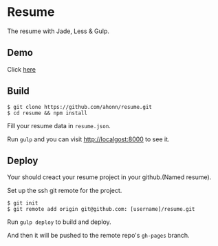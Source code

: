# Resume
The resume with Jade, Less & Gulp.

## Demo
Click [here](http://www.ahonn.me/resume)

## Build
```
$ git clone https://github.com/ahonn/resume.git
$ cd resume && npm install
```

Fill your resume data in `resume.json`.

Run `gulp` and you can visit [http://localgost:8000](http://localgost:8000) to see it.

## Deploy
Your should creact your resume project in your github.(Named resume).

Set up the ssh git remote for the project.
```
$ git init
$ git remote add origin git@github.com: [username]/resume.git
```

Run `gulp deploy` to build and deploy.

And then it will be pushed to the remote repo's `gh-pages` branch.
